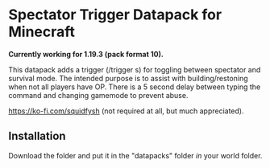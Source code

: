 # Spectator Trigger Datapack for Minecraft

**Currently working for 1.19.3 (pack format 10).**

This datapack adds a trigger (/trigger s) for toggling between spectator and survival mode.
The intended purpose is to assist with building/restoning when not all players have OP.
There is a 5 second delay between typing the command and changing gamemode to prevent abuse.

https://ko-fi.com/squidfysh (not required at all, but much appreciated).

## Installation
Download the folder and put it in the "datapacks" folder *in* your world folder.
